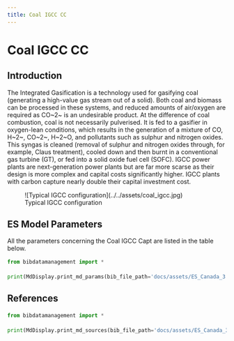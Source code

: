 ```yaml
---
title: Coal IGCC CC
---
```


# Coal IGCC CC

## Introduction

The Integrated Gasification is a technology used for gasifying coal
(generating a high-value gas stream out of a solid). Both coal and
biomass can be processed in these systems, and reduced amounts of
air/oxygen are required as CO~2~ is an undesirable product. At the
difference of coal combustion, coal is not necessarily pulverised. It is
fed to a gasifier in oxygen-lean conditions, which results in the
generation of a mixture of CO, H~2~, CO~2~, H~2~O, and pollutants such as
sulphur and nitrogen oxides. This syngas is cleaned (removal of sulphur
and nitrogen oxides through, for example, Claus treatment), cooled down
and then burnt in a conventional gas turbine (GT), or fed into a solid
oxide fuel cell (SOFC). IGCC power plants are next-generation power
plants but are far more scarse as their design is more complex and
capital costs significantly higher. IGCC plants with carbon capture
nearly double their capital investment cost.




<figure markdown="span">
![Typical IGCC configuration](../../assets/coal_igcc.jpg)
  <figcaption>Typical IGCC configuration</figcaption>
</figure>

## ES Model Parameters

All the parameters concerning the Coal IGCC Capt are listed in the table
below.

```python exec="on"
from bibdatamanagement import *

print(MdDisplay.print_md_params(bib_file_path='docs/assets/ES_Canada_3.bib',filter_entry='COAL_IGCC_CC'))
```

## References

```python exec="on"
from bibdatamanagement import *

print(MdDisplay.print_md_sources(bib_file_path='docs/assets/ES_Canada_3.bib',filter_entry='COAL_IGCC_CC'))
```
